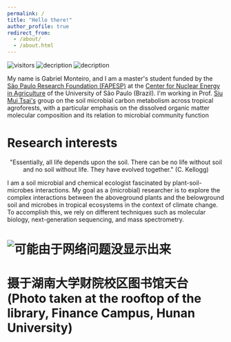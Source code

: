 ```yaml
---
permalink: /
title: "Hello there!"
author_profile: true
redirect_from: 
  - /about/
  - /about.html
---
```

<!--Hi there 👋 -->
![visitors](https://visitor-badge.laobi.icu/badge?page_id=guto-monteiro.guto-monteiro)
![decription](https://img.shields.io/badge/Language-Python-green)
![decription](https://img.shields.io/badge/Language-R-blue)


My name is Gabriel Monteiro, and I am a master's student funded by the [São Paulo Research Foundation (FAPESP)](https://fapesp.br/en) at the [Center for Nuclear Energy in Agriculture](http://www.cena.usp.br/) of the University of São Paulo (Brazil). I'm working in Prof. [Siu Mui Tsai's](https://bv.fapesp.br/en/pesquisador/216/tsai-siu-mui) group on the soil microbial carbon metabolism across tropical agroforests, with a particular emphasis on the dissolved organic matter molecular composition and its relation to microbial community function

Research interests
======

<p style="text-align: center;">"Essentially, all life depends upon the soil. There can be no life without soil and no soil without life. They have evolved together." 
  (C. Kellogg)</p>
  

I am a soil microbial and chemical ecologist fascinated by plant-soil-microbes interactions. My goal as a (microbial) researcher is to explore the complex interactions between the aboveground plants and the belowground soil and microbes in tropical ecosystems in the context of climate change. To accomplish this, we rely on different techniques such as molecular biology, next-generation sequencing, and mass spectrometry.

# <div align="center">
#  <figure>
#    <img src="https://i.postimg.cc/7LKwZcgb/20240414195424.jpg" alt="可能由于网络问题没显示出来" title="摄于湖南大学财院校区图书馆天台">
#    <figcaption>摄于湖南大学财院校区图书馆天台(Photo taken at the rooftop of the library, Finance Campus, Hunan University)</figcaption>
#  </figure>
# </div>

